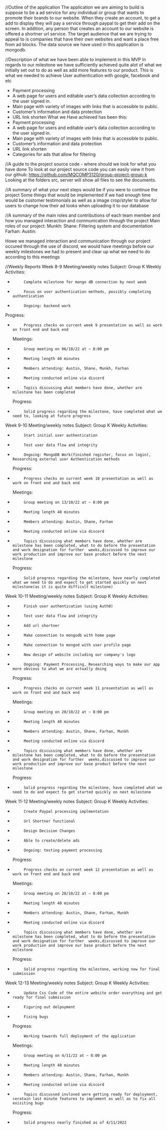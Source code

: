 //Outline of the application
The application we are aiming to build is suppose to be a ad service for any individual or group that wants to promote their brands to our website. When they create
an account, to get a add to display they will pay a service through paypal to get their add on the screen. In addition, any person that creates an account to our website is
offered a shortner url service.
The target audience that we are trying to appeal to is companies that have their own websites and want a place free from ad blocks.
The data source we have used in this application is mongodb.

//Description of what we have been able to implement in this MVP
In regards to our milestone we have sufficiently achieved quite alot of what we initially set out to do as well as add more features to our product.
This is what we needed to achieve
User authentication with google, facebook and etc

- Payment processing
- A web page for users and editable user’s data collection according to the user
  signed in.
- Main page with variety of images with links that is accessible to public.
- Customer’s information and data protection
- URL link shorten
  What we Have achieved has been this:
- Payment processing
- A web page for users and editable user’s data collection according to the user
  signed in.
- Main page with variety of images with links that is accessible to public.
- Customer’s information and data protection
- URL link shorten
- Categories for ads that allow for filtering

//A guide to the project source code - where should we look for what you have done
To look at our project source code you can easily view it from our github: https://github.com/MQCOMP3120/group-project-group-k
Looking at the folders src, server will show all files to see the documents.

//A summary of what your next steps would be if you were to continue the project
Some things that would be implemented if we had enough time would be customer testimonials as well as a image crop/styler to allow for users to change how their ad looks when uploading it to our database

//A summary of the main roles and contributions of each team member and how you managed interaction and communication through the project
Main roles of our project:
Munkh:
Shane: Filtering system and documentation
Farhan:
Austin:

Howe we managed interaction and communication through our project occured through the use of discord, we would have meetings before our weekly milestones we had to present and clear up what we need to do according to this meetings

//Weekly Reports
Week 8-9 Meeting/weekly notes
Subject: Group K
Weekly Activities:

-          Complete milestone for mongo dB connection by next week
-          Focus on user authentication methods, possibly completing authentication
-          Ongoing: backend work

Progress:

-          Progress checks on current week 9 presentation as well as work on front end and back end
  Meetings:
-          Group meeting on 06/10/22 at ~ 8:00 pm
-          Meeting length 40 minutes
-          Members attending: Austin, Shane, Munkh, Farhan
-          Meeting conducted online via discord
-          Topics discussing what members have done, whether are milestone has been completed
  Progress:
-          Solid progress regarding the milestone, have completed what we need to, looking at future progress

Week 9-10 Meeting/weekly notes
Subject: Group K
Weekly Activities:

-          Start initial user authentication
-          Test user data flow and integrity
-          Ongoing: MongoDB Work(finished register, focus on login), Researching external user Authentication methods
  Progress:
-          Progress checks on current week 10 presentation as well as work on front end and back end
  Meetings:
-          Group meeting on 13/10/22 at ~ 8:00 pm
-          Meeting length 40 minutes
-          Members attending: Austin, Shane, Farhan
-          Meeting conducted online via discord
-          Topics discussing what members have done, whether are milestone has been completed, what to do before the presentation and work designation for further  weeks,discussed to improve our work production and improve our base product before the next milestone
  Progress:
-          Solid progress regarding the milestone, have nearly completed what we need to do and expect to get started quickly on next milestone(as it is quite difficult milestone)

Week 10-11 Meeting/weekly notes
Subject: Group K
Weekly Activities:

-          Finish user authentication (using Auth0)
-          Test user data flow and integrity
-          Add url shortner
-          Make connection to mongodb with home page
-          Make connection to mongod with user profile page
-          New design of website including our company's logo
-          Ongoing: Payment Processing, Researching ways to make our app more obvious to what we are actually doing
  Progress:
-          Progress checks on current week 11 presentation as well as work on front end and back end
  Meetings:
-          Group meeting on 20/10/22 at ~ 8:00 pm
-          Meeting length 40 minutes
-          Members attending: Austin, Shane, Farhan, Munkh
-          Meeting conducted online via discord
-          Topics discussing what members have done, whether are milestone has been completed, what to do before the presentation and work designation for further  weeks,discussed to improve our work production and improve our base product before the next milestone
  Progress:
-          Solid progress regarding the milestone, have completed what we need to do and expect to get started quickly on next milestone

Week 11-12 Meeting/weekly notes
Subject: Group K
Weekly Activities:

-          Create Paypal processing implmentation
-          Url Shortner functional
-          Design Decision Changes
-          Able to create/delete ads
-          Ongoing: testing payment processing
  Progress:
-          Progress checks on current week 12 presentation as well as work on front end and back end
  Meetings:
-          Group meeting on 28/10/22 at ~ 8:00 pm
-          Meeting length 40 minutes
-          Members attending: Austin, Shane, Farhan, Munkh
-          Meeting conducted online via discord
-          Topics discussing what members have done, whether are milestone has been completed, what to do before the presentation and work designation for further  weeks,discussed to improve our work production and improve our base product before the next milestone
  Progress:
-          Solid progress regarding the milestone, working now for final submission

Week 12-13 Meeting/weekly notes
Subject: Group K
Weekly Activities:

-          Update Css Code of the entire website order everything and get ready for final submission
-          Figuring out delpoyment
-          Fixing bugs
  Progress:
-          Working towards full deployment of the application
  Meetings:
-          Group meeting on 4/11/22 at ~ 8:00 pm
-          Meeting length 40 minutes
-          Members attending: Austin, Shane, Farhan, Munkh
-          Meeting conducted online via discord
-          Topics discussed invloved were getting ready for deployment, ceratain last minute features to implement as well as to fix all exisiting bugs
  Progress:
-          Solid progress nearly finished as of 4/11/2022
